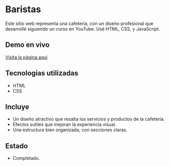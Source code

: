# Baristas

Este sitio web representa una cafetería, con un diseño profesional que desarrollé siguiendo un curso en YouTube. Usé HTML, CSS, y JavaScript.

## Demo en vivo
[Visita la página aquí](https://emmalcruz.github.io/baristas/)

## Tecnologías utilizadas
- HTML
- CSS

## Incluye
- Un diseño atractivo que resalta los servicios y productos de la cafetería.
- Efectos sutiles que mejoran la experiencia visual.
- Una estructura bien organizada, con secciones claras.

## Estado
- Completado.
